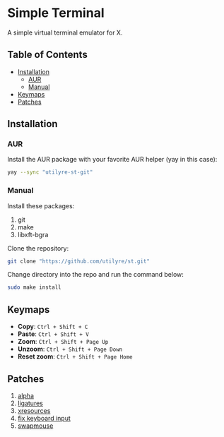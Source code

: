# Simple Terminal

A simple virtual terminal emulator for X.

## Table of Contents

* [Installation](#installation)
  * [AUR](#aur)
  * [Manual](#manual)
* [Keymaps](#keymaps)
* [Patches](#patches)

## Installation

### AUR

Install the AUR package with your favorite AUR helper (yay in this case):

```sh
yay --sync "utilyre-st-git"
```

### Manual

Install these packages:

1. git
2. make
3. libxft-bgra

Clone the repository:

```sh
git clone "https://github.com/utilyre/st.git"
```

Change directory into the repo and run the command below:

```sh
sudo make install
```

## Keymaps

* **Copy**: `Ctrl + Shift + C`
* **Paste**: `Ctrl + Shift + V`
* **Zoom**: `Ctrl + Shift + Page Up`
* **Unzoom**: `Ctrl + Shift + Page Down`
* **Reset zoom**: `Ctrl + Shift + Page Home`

## Patches

1. [alpha](https://st.suckless.org/patches/alpha)
2. [ligatures](https://st.suckless.org/patches/ligatures)
3. [xresources](https://st.suckless.org/patches/xresources)
4. [fix keyboard input](https://st.suckless.org/patches/fix_keyboard_input)
5. [swapmouse](https://st.suckless.org/patches/swapmouse)
